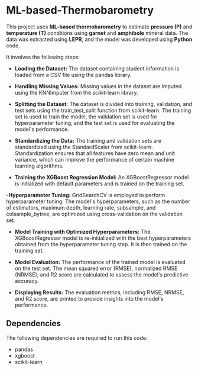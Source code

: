 # ML-based-Thermobarometry

This project uses **ML-based thermobarometry** to estimate **pressure (P)** and **temperature (T)** conditions using **garnet** and **amphibole** mineral data. The data was extracted using **LEPR**, and the model was developed using **Python** code.

It involves the following steps:

- **Loading the Dataset:** The dataset containing student information is loaded from a CSV file using the pandas library.

- **Handling Missing Values:** Missing values in the dataset are imputed using the KNNImputer from the scikit-learn library.

- **Splitting the Dataset:** The dataset is divided into training, validation, and test sets using the train_test_split function from scikit-learn. The training set is used to train the model, the validation set is used for hyperparameter tuning, and the test set is used for evaluating the model's performance.

- **Standardizing the Data:** The training and validation sets are standardized using the StandardScaler from scikit-learn. Standardization ensures that all features have zero mean and unit variance, which can improve the performance of certain machine learning algorithms.

- **Training the XGBoost Regression Model:** An XGBoostRegressor model is initialized with default parameters and is trained on the training set.

-**Hyperparameter Tuning:** GridSearchCV is employed to perform hyperparameter tuning. The model's hyperparameters, such as the number of estimators, maximum depth, learning rate, subsample, and colsample_bytree, are optimized using cross-validation on the validation set.

- **Model Training with Optimized Hyperparameters:** The XGBoostRegressor model is re-initialized with the best hyperparameters obtained from the hyperparameter tuning step. It is then trained on the training set.

- **Model Evaluation:** The performance of the trained model is evaluated on the test set. The mean squared error (RMSE), normalized RMSE (NRMSE), and R2 score are calculated to assess the model's predictive accuracy.

- **Displaying Results:** The evaluation metrics, including RMSE, NRMSE, and R2 score, are printed to provide insights into the model's performance.

## Dependencies
The following dependencies are required to run this code:

- pandas
- xgboost
- scikit-learn
